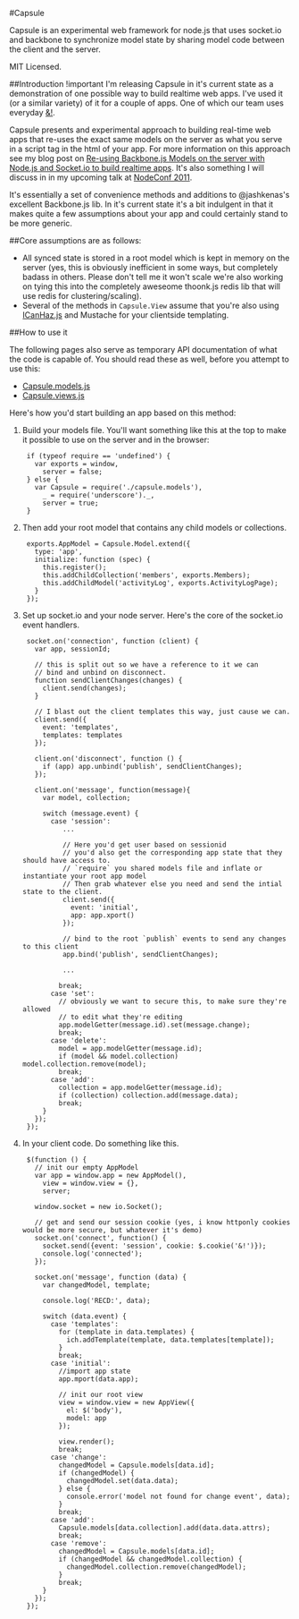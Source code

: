 #Capsule

Capsule is an experimental web framework for node.js that uses socket.io and backbone to synchronize model state by sharing model code between the client and the server.

MIT Licensed.

##Introduction !important
I'm releasing Capsule in it's current state as a demonstration of one possible way to build realtime web apps. I've used it (or a similar variety) of it for a couple of apps. One of which our team uses everyday [&!](http://andbang.com).

Capsule presents and experimental approach to building real-time web apps that re-uses the exact same models on the server as what you serve in a script tag in the html of your app. For more information on this approach see my blog post on [Re-using Backbone.js Models on the server with Node.js and Socket.io to build realtime apps](http://andyet.net/blog/2011/feb/15/re-using-backbonejs-models-on-the-server-with-node/). It's also something I will discuss in in my upcoming talk at [NodeConf 2011](http://nodeconf.com/).

It's essentially a set of convenience methods and additions to @jashkenas's excellent Backbone.js lib. In it's current state it's a bit indulgent in that it makes quite a few assumptions about your app and could certainly stand to be more generic.

##Core assumptions are as follows:

- All synced state is stored in a root model which is kept in memory on the server (yes, this is obviously inefficient in some ways, but completely badass in others. Please don't tell me it won't scale we're also working on tying this into the completely aweseome thoonk.js redis lib that will use redis for clustering/scaling).
- Several of the methods in `Capsule.View` assume that you're also using [ICanHaz.js](http://icanhaz.js) and Mustache for your clientside templating.

##How to use it

The following pages also serve as temporary API documentation of what the code is capable of. You should read these as well, before you attempt to use this:

- [Capsule.models.js](http://andyet.github.com/Capsule/docs/capsule.models.html)
- [Capsule.views.js](http://andyet.github.com/Capsule/docs/capsule.views.html)

Here's how you'd start building an app based on this method:

1. Build your models file. You'll want something like this at the top to make it possible to use on the server and in the browser:

        if (typeof require == 'undefined') {
          var exports = window,
            server = false;
        } else {
          var Capsule = require('./capsule.models'),
            _ = require('underscore')._,
            server = true;
        }


2. Then add your root model that contains any child models or collections.
        
        exports.AppModel = Capsule.Model.extend({
          type: 'app',
          initialize: function (spec) {
            this.register();
            this.addChildCollection('members', exports.Members);
            this.addChildModel('activityLog', exports.ActivityLogPage);
          }
        });

3. Set up socket.io and your node server. Here's the core of the socket.io event handlers.
   
        socket.on('connection', function (client) {
          var app, sessionId;
            
          // this is split out so we have a reference to it we can
          // bind and unbind on disconnect.
          function sendClientChanges(changes) {
            client.send(changes);
          }
            
          // I blast out the client templates this way, just cause we can.
          client.send({
            event: 'templates',
            templates: templates
          });
            
          client.on('disconnect', function () {
            if (app) app.unbind('publish', sendClientChanges);
          });
            
          client.on('message', function(message){
            var model, collection;
            
            switch (message.event) {
              case 'session':
                 ...
                    
                 // Here you'd get user based on sessionid
                 // you'd also get the corresponding app state that they should have access to.
                 // `require` you shared models file and inflate or instantiate your root app model
                 // Then grab whatever else you need and send the intial state to the client.
                 client.send({
                   event: 'initial',
                   app: app.xport()
                 });
                        
                 // bind to the root `publish` events to send any changes to this client
                 app.bind('publish', sendClientChanges);
                        
                 ...
                        
                break;
              case 'set':
                // obviously we want to secure this, to make sure they're allowed
                // to edit what they're editing
                app.modelGetter(message.id).set(message.change);
                break;
              case 'delete':
                model = app.modelGetter(message.id);
                if (model && model.collection) model.collection.remove(model);
                break;
              case 'add':
                collection = app.modelGetter(message.id);
                if (collection) collection.add(message.data);
                break;
            }
          });
        });
    
4. In your client code. Do something like this.
    
        $(function () {
          // init our empty AppModel
          var app = window.app = new AppModel(),
            view = window.view = {},
            server;
            
          window.socket = new io.Socket();
            
          // get and send our session cookie (yes, i know httponly cookies would be more secure, but whatever it's demo)
          socket.on('connect', function() { 
            socket.send({event: 'session', cookie: $.cookie('&!')});
            console.log('connected');
          });
            
          socket.on('message', function (data) { 
            var changedModel, template;
            
            console.log('RECD:', data);
            
            switch (data.event) {
              case 'templates':
                for (template in data.templates) {
                  ich.addTemplate(template, data.templates[template]);
                }
                break;
              case 'initial':
                //import app state
                app.mport(data.app);
                
                // init our root view
                view = window.view = new AppView({
                  el: $('body'),
                  model: app
                });
                
                view.render();
                break;
              case 'change':
                changedModel = Capsule.models[data.id];
                if (changedModel) {
                  changedModel.set(data.data);
                } else {
                  console.error('model not found for change event', data);
                }
                break;
              case 'add':
                Capsule.models[data.collection].add(data.data.attrs);
                break;
              case 'remove':
                changedModel = Capsule.models[data.id];
                if (changedModel && changedModel.collection) {
                  changedModel.collection.remove(changedModel);
                }
                break;
            }
          });
        });

